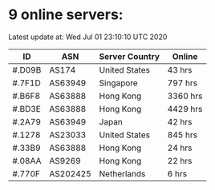 # 9 online servers:

Latest update at: Wed Jul 01 23:10:10 UTC 2020

| ID | ASN | Server Country | Online |
| -- | --- | -------------- | ------ |
| #.D09B | AS174 | United States | 43 hrs |
| #.7F1D | AS63949 | Singapore | 797 hrs |
| #.B6F8 | AS63888 | Hong Kong | 3360 hrs |
| #.BD3E | AS63888 | Hong Kong | 4429 hrs |
| #.2A79 | AS63949 | Japan | 42 hrs |
| #.1278 | AS23033 | United States | 845 hrs |
| #.33B9 | AS63888 | Hong Kong | 24 hrs |
| #.08AA | AS9269 | Hong Kong | 22 hrs |
| #.770F | AS202425 | Netherlands | 6 hrs |

